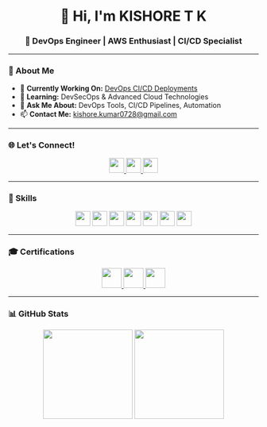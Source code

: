 <h1 align="center">👋 Hi, I'm KISHORE T K</h1>
<h3 align="center">🚀 DevOps Engineer | AWS Enthusiast | CI/CD Specialist</h3>

---

### 🔧 About Me
- 🔭 **Currently Working On:** [DevOps CI/CD Deployments](https://github.com/kishoretk12)  
- 🌱 **Learning:** DevSecOps & Advanced Cloud Technologies  
- 💬 **Ask Me About:** DevOps Tools, CI/CD Pipelines, Automation  
- 📫 **Contact Me:** [kishore.kumar0728@gmail.com](mailto:kishore.kumar0728@gmail.com)

---

### 🌐 Let's Connect!
<div align="center">
  <a href="https://linkedin.com/in/kishore-tk" target="_blank">
    <img src="https://img.shields.io/badge/LinkedIn-0077B5?style=for-the-badge&logo=linkedin&logoColor=white" height="30" />
  </a>
  <a href="mailto:kishore.kumar0728@gmail.com" target="_blank">
    <img src="https://img.shields.io/badge/Email-D14836?style=for-the-badge&logo=gmail&logoColor=white" height="30" />
  </a>
  <a href="https://github.com/kishoretk12" target="_blank">
    <img src="https://img.shields.io/badge/GitHub-181717?style=for-the-badge&logo=github&logoColor=white" height="30" />
  </a>
</div>

---

### 🌟 Skills
<div align="center">
  <img src="https://img.shields.io/badge/AWS-FF9900?style=for-the-badge&logo=amazonaws&logoColor=white" height="30" />
  <img src="https://img.shields.io/badge/Docker-2496ED?style=for-the-badge&logo=docker&logoColor=white" height="30" />
  <img src="https://img.shields.io/badge/Kubernetes-326CE5?style=for-the-badge&logo=kubernetes&logoColor=white" height="30" />
  <img src="https://img.shields.io/badge/Terraform-623CE4?style=for-the-badge&logo=terraform&logoColor=white" height="30" />
  <img src="https://img.shields.io/badge/Jenkins-D24939?style=for-the-badge&logo=jenkins&logoColor=white" height="30" />
  <img src="https://img.shields.io/badge/Grafana-F46800?style=for-the-badge&logo=grafana&logoColor=white" height="30" />
  <img src="https://img.shields.io/badge/Prometheus-E6522C?style=for-the-badge&logo=prometheus&logoColor=white" height="30" />
</div>

---

### 🎓 Certifications
<div align="center">
  <a href="https://www.credly.com/badges/a0912eff-f76b-4a4e-b254-47e3fdd40227/public_url" target="_blank">
    <img src="https://img.shields.io/badge/AWS%20Certified-Solutions%20Architect-FF9900?style=for-the-badge&logo=amazonaws&logoColor=white" height="40" />
  </a>
  <a href="https://www.credly.com/badges/1853ae62-e0eb-4066-9a57-e3cd20978413/public_url" target="_blank">
    <img src="https://img.shields.io/badge/AWS%20Certified-SysOps%20Administrator-FF9900?style=for-the-badge&logo=amazonaws&logoColor=white" height="40" />
  </a>
  <a href="https://www.credly.com/badges/6c50635f-103d-42cd-b60a-cf25877bedd8/linked_in_profile" target="_blank">
    <img src="https://img.shields.io/badge/AWS%20Certified-Cloud%20Practitioner-FF9900?style=for-the-badge&logo=amazonaws&logoColor=white" height="40" />
  </a>
</div>

---

### 📊 GitHub Stats
<div align="center">
  <img src="https://github-readme-stats.vercel.app/api?username=kishoretk12&show_icons=true&theme=tokyonight&hide_border=true" height="180em" />
  <img src="https://github-readme-streak-stats.herokuapp.com/?user=kishoretk12&theme=tokyonight&hide_border=true" height="180em" />
</div>

